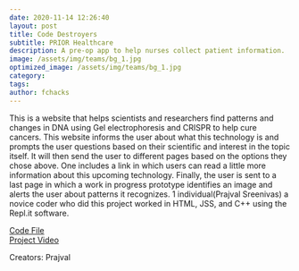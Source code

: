 ```yaml
---
date: 2020-11-14 12:26:40
layout: post
title: Code Destroyers
subtitle: PRIOR Healthcare
description: A pre-op app to help nurses collect patient information.
image: /assets/img/teams/bg_1.jpg
optimized_image: /assets/img/teams/bg_1.jpg
category:
tags:
author: fchacks
---
```


This is a website that helps scientists and researchers find patterns and changes in DNA using Gel electrophoresis and CRISPR  to help cure cancers. This website informs the user about what this technology is and prompts the user questions based on their scientific and interest in the topic itself. It will then send the user to different pages based on the options they chose above. One includes a link in which users can read a little more information about this upcoming technology. Finally, the user is sent to a last page in which a work in progress prototype identifies an image and alerts the user about patterns it recognizes. 1 individual(Prajval Sreenivas) a novice coder who did this project worked in HTML, JSS, and C++ using the Repl.it software.


<a href="https://drive.google.com/drive/folders/1wyyPgZAa-1aqLxSZ77E2AnY1QtDp8JVq?usp=sharing">Code File</a> <br>
<a href="https://drive.google.com/file/d/1BPPsWwgEDcn1DhnrW4H6rOPHnk95Hl-F/view?usp=sharing">Project Video</a>

Creators: Prajval

